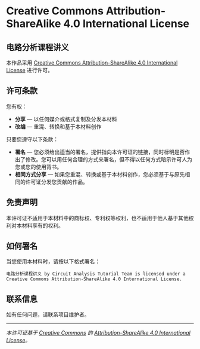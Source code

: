 # Creative Commons Attribution-ShareAlike 4.0 International License

## 电路分析课程讲义

本作品采用 [Creative Commons Attribution-ShareAlike 4.0 International License](https://creativecommons.org/licenses/by-sa/4.0/) 进行许可。

## 许可条款

您有权：

- **分享** — 以任何媒介或格式复制及分发本材料
- **改编** — 重混、转换和基于本材料创作

只要您遵守以下条款：

- **署名** — 您必须给出适当的署名，提供指向本许可证的链接，同时标明是否作出了修改。您可以用任何合理的方式来署名，但不得以任何方式暗示许可人为您或您的使用背书。
- **相同方式分享** — 如果您重混、转换或基于本材料创作，您必须基于与原先相同的许可证分发您贡献的作品。

## 免责声明

本许可证不适用于本材料中的商标权、专利权等权利，也不适用于他人基于其他权利对本材料享有的权利。

## 如何署名

当您使用本材料时，请按以下格式署名：

```
电路分析课程讲义 by Circuit Analysis Tutorial Team is licensed under a Creative Commons Attribution-ShareAlike 4.0 International License.
```

## 联系信息

如有任何问题，请联系项目维护者。

---

*本许可证基于 [Creative Commons](https://creativecommons.org/) 的 [Attribution-ShareAlike 4.0 International License](https://creativecommons.org/licenses/by-sa/4.0/)。* 